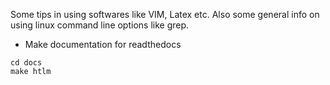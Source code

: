 Some tips in using softwares like VIM, Latex etc. Also some general info on using linux command line options like grep. 

* Make documentation for readthedocs

```console
cd docs
make htlm
```
